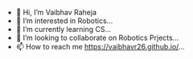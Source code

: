 - 👋 Hi, I’m Vaibhav Raheja
- 👀 I’m interested in Robotics...
- 🌱 I’m currently learning CS...
- 💞️ I’m looking to collaborate on Robotics Prjects...
- 📫 How to reach me https://vaibhavr26.github.io/...

<!---
Vaibhavr26/Vaibhavr26 is a ✨ special ✨ repository because its `README.md` (this file) appears on your GitHub profile.
You can click the Preview link to take a look at your changes.
--->
